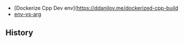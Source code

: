 ##    
* [Dockerize Cpp Dev env](https://ddanilov.me/dockerized-cpp-build
* [env-vs-arg](https://vsupalov.com/docker-arg-vs-env/)

## History


